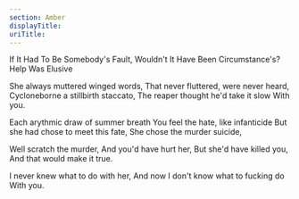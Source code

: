 ```yaml
---
section: Amber
displayTitle:
uriTitle:
---
```


If It Had To Be Somebody's Fault, Wouldn't It Have Been Circumstance's?
Help Was Elusive

She always muttered winged words,
That never fluttered, were never heard,
Cycloneborne a stillbirth staccato,
The reaper thought he'd take it slow
With you.

Each arythmic draw of summer breath
You feel the hate, like infanticide
But she had chose to meet this fate,
She chose the murder suicide,

Well scratch the murder,
And you'd have hurt her,
But she'd have killed you,
And that would make it true.

I never knew what to do with her,
And now I don't know what to fucking do
With you.
